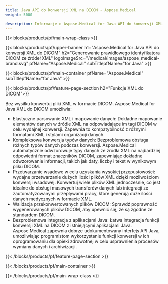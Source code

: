 ```yaml
---
title: Java API do konwersji XML na DICOM - Aspose.Medical
weight: 5000

description: Informacje o Aspose.Medical for Java API do konwersji XML na DICOM
---
```


{{< blocks/products/pf/main-wrap-class >}}

{{< blocks/products/pf/upper-banner h1="Aspose.Medical for Java API do konwersji XML do DICOM" h2="Generowanie prawidłowego identyfikatora DICOM ze źródeł XML" logoImageSrc="/medical/images/aspose_medical-brand.svg" pfName="Aspose.Medical" subTitlepfName="for Java" >}}

{{< blocks/products/pf/main-container pfName="Aspose.Medical" subTitlepfName="for Java" >}}

{{< blocks/products/pf/feature-page-section h2="Funkcje XML do DICOM">}}

<p>Bez wysiłku konwertuj pliki XML w formacie DICOM. Aspose.Medical for Java XML do DICOM umożliwia:</p>

<ul>
<li>Elastyczne parsowanie XML i mapowanie danych: Dokładne mapowanie elementów danych w źródle XML na odpowiadające im tagi DICOM w celu wydajnej konwersji. Zapewnia to kompatybilność z różnymi formatami XML i stylami organizacji danych.</li>
<li>Kompleksowa konwersja typów danych: Bezproblemowa obsługa różnych typów danych podczas konwersji. Aspose.Medical automatycznie odwzorowuje typy danych ze źródła XML na najbardziej odpowiedni format znaczników DICOM, zapewniając dokładne odwzorowanie informacji, takich jak daty, liczby i tekst w wynikowym pliku DICOM.</li>
<li>Przetwarzanie wsadowe w celu uzyskania wysokiej przepustowości: wydajne przetwarzanie dużych ilości plików XML dzięki możliwościom konwersji wsadowej. Konwertuj wiele plików XML jednocześnie, co jest idealne do obsługi masowych transferów danych lub integracji ze zautomatyzowanymi przepływami pracy, które generują duże ilości danych medycznych w formacie XML.</li>
<li>Walidacja przekonwertowanych plików DICOM: Sprawdź poprawność wygenerowanych plików DICOM, aby upewnić się, że są zgodne ze standardem DICOM.</li>
<li>Bezproblemowa integracja z aplikacjami Java: Łatwa integracja funkcji konwersji XML na DICOM z istniejącymi aplikacjami Java. Aspose.Medical zapewnia dobrze udokumentowany interfejs API Java, umożliwiając programistom wykorzystanie funkcji konwersji w ich oprogramowaniu dla opieki zdrowotnej w celu usprawnienia procesów wymiany danych i archiwizacji.</li>
</ul>

{{< /blocks/products/pf/feature-page-section >}}

{{< /blocks/products/pf/main-container >}}

{{< /blocks/products/pf/main-wrap-class >}}